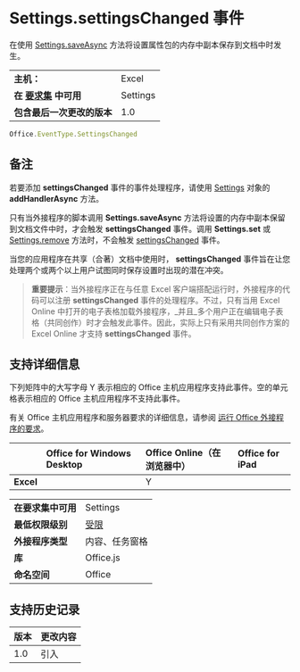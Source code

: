 

# <a name="settings.settingschanged-event"></a>Settings.settingsChanged 事件
在使用 [Settings.saveAsync](../../reference/shared/settings.saveasync.md) 方法将设置属性包的内存中副本保存到文档中时发生。

|||
|:-----|:-----|
|**主机：**|Excel |
|**在 [要求集](../../docs/overview/specify-office-hosts-and-api-requirements.md) 中可用**|Settings|
|**包含最后一次更改的版本**|1.0|

```js
Office.EventType.SettingsChanged
```


## <a name="remarks"></a>备注

若要添加 **settingsChanged** 事件的事件处理程序，请使用 [Settings](../../reference/shared/settings.addhandlerasync.md) 对象的 **addHandlerAsync** 方法。

只有当外接程序的脚本调用 **Settings.saveAsync** 方法将设置的内存中副本保留到文档文件中时，才会触发 **settingsChanged** 事件。调用 **Settings.set** 或 [Settings.remove](../../reference/shared/settings.set.md) 方法时，不会触发 [settingsChanged](../../reference/shared/settings.remove.md) 事件。

当您的应用程序在共享（合著）文档中使用时， **settingsChanged** 事件旨在让您处理两个或两个以上用户试图同时保存设置时出现的潜在冲突。


 >**重要提示**：当外接程序正在与任意 Excel 客户端搭配运行时，外接程序的代码可以注册 **settingsChanged** 事件的处理程序。不过，只有当用 Excel Online 中打开的电子表格加载外接程序，_并且_多个用户正在编辑电子表格（共同创作）时才会触发此事件。因此，实际上只有采用共同创作方案的 Excel Online 才支持 **settingsChanged** 事件。


## <a name="support-details"></a>支持详细信息


下列矩阵中的大写字母 Y 表示相应的 Office 主机应用程序支持此事件。空的单元格表示相应的 Office 主机应用程序不支持此事件。

有关 Office 主机应用程序和服务器要求的详细信息，请参阅 [运行 Office 外接程序的要求](../../docs/overview/requirements-for-running-office-add-ins.md)。



||**Office for Windows Desktop**|**Office Online（在浏览器中）**|**Office for iPad**|
|:-----|:-----|:-----|:-----|
|**Excel**||Y||

|||
|:-----|:-----|
|**在要求集中可用**|Settings|
|**最低权限级别**|[受限](../../docs/develop/requesting-permissions-for-api-use-in-content-and-task-pane-add-ins.md)|
|**外接程序类型**|内容、任务窗格|
|**库**|Office.js|
|**命名空间**|Office|

## <a name="support-history"></a>支持历史记录




|**版本**|**更改内容**|
|:-----|:-----|
|1.0|引入|
